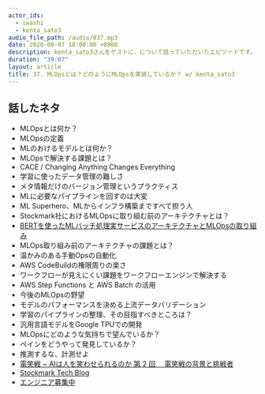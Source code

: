 ```yaml
---
actor_ids:
  - iwashi
  - kenta_sato3
audio_file_path: /audio/037.mp3
date: 2020-08-07 18:00:00 +0900
description: kenta_sato3さんをゲストに、について語っていただいたエピソードです。
duration: "39:07"
layout: article
title: 37. MLOpsとは？どのようにMLOpsを実装しているか？ w/ kenta_sato3
---
```


## 話したネタ

- MLOpsとは何か？
- MLOpsの定義
- MLのおけるモデルとは何か？
- MLOpsで解決する課題とは？
- CACE / Changing Anything Changes Everything
- 学習に使ったデータ管理の難しさ
- メタ情報だけのバージョン管理というプラクティス
- MLに必要なパイプラインを回すのは大変
- ML Superhero、MLからインフラ構築まですべて担う人
- Stockmark社におけるMLOpsに取り組む前のアーキテクチャとは？
- [BERTを使ったMLバッチ処理実サービスのアーキテクチャとMLOpsの取り組み](https://tech.stockmark.co.jp/blog/mlops/)
- MLOps取り組み前のアーキテクチャの課題とは？
- 温かみのある手動Opsの自動化
- AWS CodeBuildの権限周りの楽さ
- ワークフローが見えにくい課題をワークフローエンジンで解決する
- AWS Step Functions と AWS Batch の活用
- 今後のMLOpsの野望
- モデルのパフォーマンスを決める上流データバリデーション
- 学習のパイプラインの整理、その目指すべきところは？
- 汎用言語モデルをGoogle TPUでの開発
- MLOpsにどのような気持ちで望んでいるか？
- ペインをどうやって発見しているか？
- 推測するな、計測せよ
- [電笑戦 ~ AIは人を笑わせられるのか 第 2 回　 電笑戦の背景と挑戦者](https://aws.amazon.com/jp/builders-flash/202007/bokete-2/)
- [Stockmark Tech Blog](https://tech.stockmark.co.jp/)
- [エンジニア募集中](https://www.wantedly.com/companies/stockmark)
